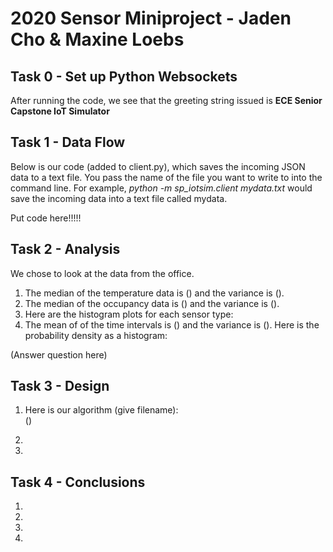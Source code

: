 # 2020 Sensor Miniproject - Jaden Cho & Maxine Loebs  
## Task 0 - Set up Python Websockets
After running the code, we see that the greeting string issued is **ECE Senior Capstone IoT Simulator** 

## Task 1 - Data Flow
Below is our code (added to client.py), which saves the incoming JSON data to a text file. You pass the name of the file you want to write to into the command line. For example, *python -m sp_iotsim.client mydata.txt* would save the incoming data into a text file called mydata.

Put code here!!!!!

## Task 2  - Analysis
We chose to look at the data from the office. 
1. The median of the temperature data is () and the variance is ().  
2. The median of the occupancy data is () and the variance is ().  
3. Here are the histogram plots for each sensor type:  
4. The mean of of the time intervals is () and the variance is (). Here is the probability density as a histogram:  

(Answer question here)

## Task 3  - Design
1. Here is our algorithm (give filename):  
()  

2.  
3.  

## Task 4 - Conclusions
1.  
2.  
3.  
4.  

